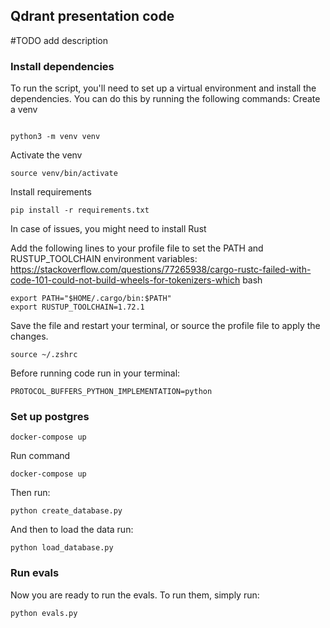 ## Qdrant presentation code


#TODO add description




### Install dependencies

To run the script, you'll need to set up a virtual environment and install the dependencies. You can do this by running the following commands:
Create a venv
```shell

python3 -m venv venv
```
Activate the venv
```shell
source venv/bin/activate
```
Install requirements
```shell
pip install -r requirements.txt
```

In case of issues, you might need to install Rust

Add the following lines to your profile file to set the PATH and RUSTUP_TOOLCHAIN environment variables:
https://stackoverflow.com/questions/77265938/cargo-rustc-failed-with-code-101-could-not-build-wheels-for-tokenizers-which
bash
```
export PATH="$HOME/.cargo/bin:$PATH"
export RUSTUP_TOOLCHAIN=1.72.1
```
Save the file and restart your terminal, or source the profile file to apply the changes.
``` shell
source ~/.zshrc
```
Before running code run in your terminal:
``` shell
PROTOCOL_BUFFERS_PYTHON_IMPLEMENTATION=python
```

### Set up postgres

```shell
docker-compose up 
```
Run command 
    
```shell
docker-compose up 
```
Then run: 

```shell
python create_database.py
```

And then to load the data run:

```shell
python load_database.py
```

### Run evals
Now you are ready to run the evals.
To run them, simply run:
```shell
python evals.py
```
